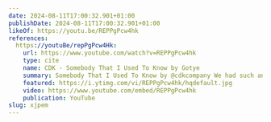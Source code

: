 ```yaml
---
date: 2024-08-11T17:00:32.901+01:00
publishDate: 2024-08-11T17:00:32.901+01:00
likeOf: https://youtu.be/REPPgPcw4hk
references:
  https://youtuBe/repPgPcw4Hk:
    url: https://www.youtube.com/watch?v=REPPgPcw4hk
    type: cite
    name: CDK - Somebody That I Used To Know by Gotye
    summary: Somebody That I Used To Know by @cdkcompany We had such an incredible experience working on this piece and we’re so excited to finally share this with you al...
    featured: https://i.ytimg.com/vi/REPPgPcw4hk/hqdefault.jpg
    video: https://www.youtube.com/embed/REPPgPcw4hk
    publication: YouTube
slug: xjpem
---
```

